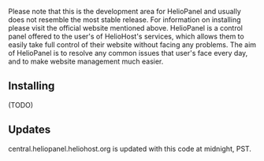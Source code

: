 Please note that this is the development area for HelioPanel and usually does not resemble the most stable release. For information on installing please visit the official website mentioned above. HelioPanel is a control panel offered to the user's of HelioHost's services, which allows them to easily take full control of their website without facing any problems. The aim of HelioPanel is to resolve any common issues that user's face every day, and to make website management much easier.

## Installing ##

(TODO)

## Updates ##

central.heliopanel.heliohost.org is updated with this code at midnight, PST.